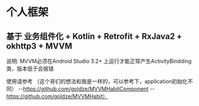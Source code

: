 #   个人框架
##  基于 业务组件化 + Kotlin + Retrofit + RxJava2 + okhttp3 + MVVM

说明:
MVVM必须在Android Studio 3.2+ 上运行才能正常产生ActivityBindding类，版本低于会报错

使用请参考 （这个哥们的想法和我是一样的，可以参考下，application初始化不同）
--https://github.com/goldze/MVVMHabitComponent
--https://github.com/goldze/MVVMHabit）


 
